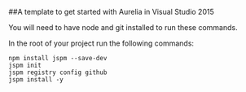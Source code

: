 ##A template to get started with Aurelia in Visual Studio 2015

You will need to have node and git installed to run these commands.

In the root of your project run the following commands:

```
npm install jspm --save-dev
jspm init
jspm registry config github
jspm install -y
```
